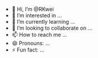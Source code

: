 - 👋 Hi, I’m @RKwei
- 👀 I’m interested in ...
- 🌱 I’m currently learning ...
- 💞️ I’m looking to collaborate on ...
- 📫 How to reach me ...
- 😄 Pronouns: ...
- ⚡ Fun fact: ...

<!---
RKwei/RKwei is a ✨ special ✨ repository because its `README.md` (this file) appears on your GitHub profile.
You can click the Preview link to take a look at your changes.
--->
